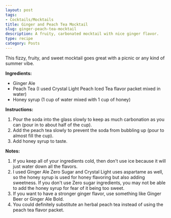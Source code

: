 ```yaml
---
layout: post
tags:
- Cocktails/Mocktails
title: Ginger and Peach Tea Mocktail
slug: ginger-peach-tea-mocktail
description: A fruity, carbonated mocktail with nice ginger flavor.
type: recipe
category: Posts
---
```


This fizzy, fruity, and sweet mocktail goes great with a picnic or any kind of summer vibe.

**Ingredients:**
* Ginger Ale
* Peach Tea (I used Crystal Light Peach Iced Tea flavor packet mixed in water)
* Honey syrup (1 cup of water mixed with 1 cup of honey)

**Instructions:**
1. Pour the soda into the glass slowly to keep as much carbonation as you can (pour in to about half of the cup).
2. Add the peach tea slowly to prevent the soda from bubbling up (pour to almost fill the cup).
3. Add honey syrup to taste.

**Notes:**
1. If you keep all of your ingredients cold, then don't use ice because it will just water down all the flavors.
2. I used Ginger Ale Zero Sugar and Crystal Light uses aspartame as well, so the honey syrup is used for honey flavoring but also adding sweetness. If you don't use Zero sugar ingredients, you may not be able to add the honey syrup for fear of it being too sweet.
3. If you want to have a stronger ginger flavor, use something like Ginger Beer or Ginger Ale Bold.
4. You could definitely substitute an herbal peach tea instead of using the peach tea flavor packet.
